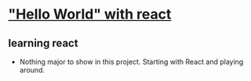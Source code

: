 # ["Hello World" with react](https://divvya007.github.io/hello-world-with-react/)

## learning react 
* Nothing major to show in this project. Starting with React and playing around.
